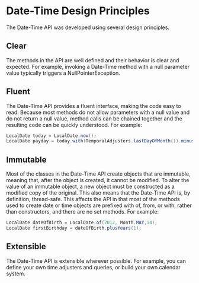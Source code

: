 # Date-Time Design Principles
The Date-Time API was developed using several design principles.

## Clear
The methods in the API are well defined and their behavior is clear and expected. For example, invoking a Date-Time method with a null parameter value typically triggers a NullPointerException.

## Fluent
The Date-Time API provides a fluent interface, making the code easy to read. Because most methods do not allow parameters with a null value and do not return a null value, method calls can be chained together and the resulting code can be quickly understood. For example:

``` java
LocalDate today = LocalDate.now();
LocalDate payday = today.with(TemporalAdjusters.lastDayOfMonth()).minusDays(2);
```

## Immutable
Most of the classes in the Date-Time API create objects that are immutable, meaning that, after the object is created, it cannot be modified. To alter the value of an immutable object, a new object must be constructed as a modified copy of the original. This also means that the Date-Time API is, by definition, thread-safe. This affects the API in that most of the methods used to create date or time objects are prefixed with of, from, or with, rather than constructors, and there are no set methods. For example:


``` java 
LocalDate dateOfBirth = LocalDate.of(2012, Month.MAY,14);
LocalDate firstBirthday = dateOfBirth.plusYears(1);
```

## Extensible
The Date-Time API is extensible wherever possible. For example, you can define your own time adjusters and queries, or build your own calendar system.